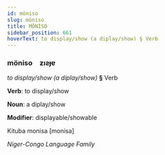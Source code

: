 ```yaml
---
id: möniso
slug: möniso
title: MÖNİSO
sidebar_position: 661
hoverText: to display/show (a diplay/show) § Verb
---
```


### möniso&emsp;<span kind="abugida">ƶıƨɟɐ</span>

*to display/show (a diplay/show)* **§** Verb

**Verb**: to display/show

**Noun**: a diplay/show

**Modifier**: displayable/showable

Kituba monisa [monisa]

*Niger-Congo Language Family*